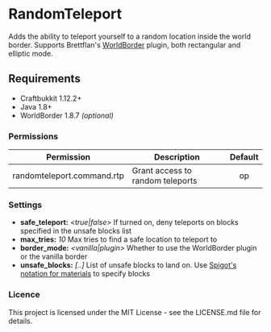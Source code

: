# RandomTeleport
Adds the ability to teleport yourself to a random location inside the world border. Supports 
Brettflan's [WorldBorder](https://dev.bukkit.org/projects/worldborder) plugin, both rectangular and elliptic mode.

## Requirements
* Craftbukkit 1.12.2+
* Java 1.8+
* WorldBorder 1.8.7 *(optional)*

### Permissions
| Permission                 | Description   | Default |
| -------------------------- | ------------- | :-----: |
| randomteleport.command.rtp | Grant access to random teleports  | op |

### Settings
* **safe_teleport:** *<true|false>* If turned on, deny teleports on blocks specified in the unsafe blocks list
* **max_tries:** *10* Max tries to find a safe location to teleport to
* **border_mode:** *<vanilla|plugin>* Whether to use the WorldBorder plugin or the vanilla border
* **unsafe_blocks:** *[..]* List of unsafe blocks to land on. Use [Spigot's notation for materials](https://helpch.at/docs/1.12.2/index.html?org/bukkit/Material.html) to specify blocks

### Licence
This project is licensed under the MIT License - see the LICENSE.md file for details.

